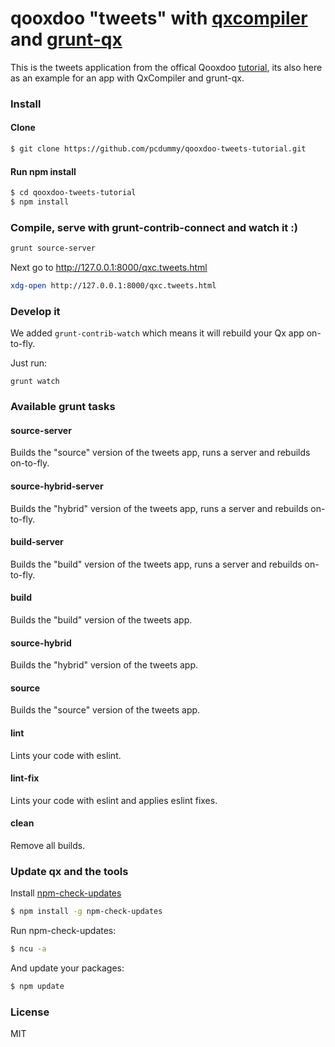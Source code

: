 # qooxdoo "tweets" with [qxcompiler](https://github.com/johnspackman/qxcompiler) and [grunt-qx](https://github.com/drawstack/grunt-qx)

This is the tweets application from the offical Qooxdoo [tutorial](http://www.qooxdoo.org/current/pages/desktop/tutorials/tutorial-part-1.html), its also here as an
example for an app with QxCompiler and grunt-qx.

### Install

#### Clone

```bash
$ git clone https://github.com/pcdummy/qooxdoo-tweets-tutorial.git
```

#### Run npm install

```bash
$ cd qooxdoo-tweets-tutorial
$ npm install
```

### Compile, serve with grunt-contrib-connect and watch it :)

```bash
grunt source-server
```

Next go to http://127.0.0.1:8000/qxc.tweets.html

```bash
xdg-open http://127.0.0.1:8000/qxc.tweets.html
```

### Develop it

We added `grunt-contrib-watch` which means it will rebuild your Qx app on-to-fly.

Just run:

```
grunt watch
```

### Available grunt tasks

#### source-server

Builds the "source" version of the tweets app, runs a server and rebuilds on-to-fly.

#### source-hybrid-server

Builds the "hybrid" version of the tweets app, runs a server and rebuilds on-to-fly.

#### build-server

Builds the "build" version of the tweets app, runs a server and rebuilds on-to-fly.

#### build

Builds the "build" version of the tweets app.

#### source-hybrid

Builds the "hybrid" version of the tweets app.

#### source

Builds the "source" version of the tweets app.

#### lint

Lints your code with eslint.

#### lint-fix

Lints your code with eslint and applies eslint fixes.

#### clean

Remove all builds.


### Update qx and the tools

Install [npm-check-updates](https://www.npmjs.com/package/npm-check-updates)

```bash
$ npm install -g npm-check-updates
```

Run npm-check-updates:
```bash
$ ncu -a
```

And update your packages:
```bash
$ npm update
```


### License

MIT
